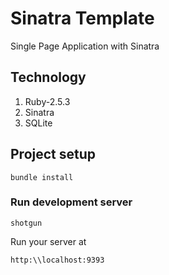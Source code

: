 # Sinatra Template
Single Page Application with Sinatra

## Technology

1. Ruby-2.5.3
2. Sinatra
3. SQLite


## Project setup
```
bundle install
```

### Run development server
```
shotgun
```

Run your server at
```
http:\\localhost:9393
```

